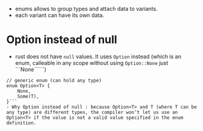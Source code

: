 - enums allows to group types and attach data to variants.
- each variant can have its own data.
# Option instead of null
- rust does not have ```null``` values. It uses ```Option``` instead (which is an enum, calleable in any scope without using ```Option::None``` just ```None``````)
```
// generic enum (can hold any type)
enum Option<T> {
    None,
    Some(T),
}```
- Why Option instead of null : because Option<T> and T (where T can be any type) are different types, the compiler won’t let us use an Option<T> if the value is not a valid value specified in the enum definition.